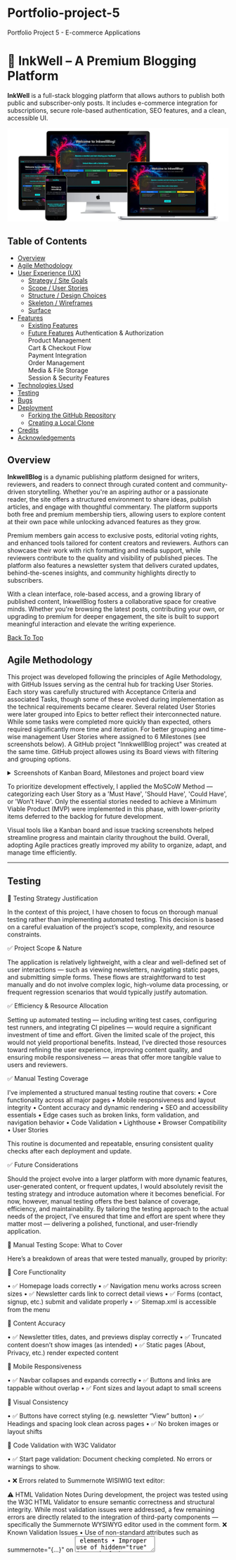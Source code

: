 # Portfolio-project-5
Portfolio Project 5 - E-commerce Applications

# 📝 InkWell – A Premium Blogging Platform

**InkWell** is a full-stack blogging platform that allows authors to publish both public and subscriber-only posts. It includes e-commerce integration for subscriptions, secure role-based authentication, SEO features, and a clean, accessible UI.

![Responsive layout](./static/img/InkwellBlog-mockup.webp)

## Table of Contents

* [Overview](#overview)
* [Agile Methodology](#agile-methodology)
* [User Experience (UX)](#user-experience-ux)
    * [Strategy / Site Goals](#strategy--site-goals)
    * [Scope / User Stories](#scope--user-stories)
    * [Structure / Design Choices](#structure--design-choices)
    * [Skeleton / Wireframes](#skeleton--wireframes)
    * [Surface](#surface)
* [Features](#features)
    * [Existing Features](#existing-features)
    * [Future Features](#future-features)
Authentication & Authorization  
Product Management  
Cart & Checkout Flow  
Payment Integration  
Order Management  
Media & File Storage  
Session & Security Features  
* [Technologies Used](#technologies-used)
* [Testing](#testing)
* [Bugs](#bugs)
* [Deployment](#deployment)
    * [Forking the GitHub Repository](#forking-the-github-repository)
    * [Creating a Local Clone](#creating-a-local-clone)
* [Credits](#credits)
* [Acknowledgements](#acknowledgements)


## Overview

**InkwellBlog** is a dynamic publishing platform designed for writers, reviewers, and readers to connect through curated content and community-driven storytelling. Whether you're an aspiring author or a passionate reader, the site offers a structured environment to share ideas, publish articles, and engage with thoughtful commentary. The platform supports both free and premium membership tiers, allowing users to explore content at their own pace while unlocking advanced features as they grow.

Premium members gain access to exclusive posts, editorial voting rights, and enhanced tools tailored for content creators and reviewers. Authors can showcase their work with rich formatting and media support, while reviewers contribute to the quality and visibility of published pieces. The platform also features a newsletter system that delivers curated updates, behind-the-scenes insights, and community highlights directly to subscribers.

With a clean interface, role-based access, and a growing library of published content, InkwellBlog fosters a collaborative space for creative minds. Whether you're browsing the latest posts, contributing your own, or upgrading to premium for deeper engagement, the site is built to support meaningful interaction and elevate the writing experience.

[Back To Top](#table-of-contents)

## Agile Methodology

This project was developed following the principles of Agile Methodology, with GitHub Issues serving as the central hub for tracking User Stories. Each story was carefully structured with Acceptance Criteria and associated Tasks, though some of these evolved during implementation as the technical requirements became clearer. Several related User Stories were later grouped into Epics to better reflect their interconnected nature. While some tasks were completed more quickly than expected, others required significantly more time and iteration. For better grouping and time-wise management User Stories where assigned to 6 Milestones (see screenshots below). A GitHub project "InnkwellBlog project" was created at the same time. GitHub project allowes using its Board views with filtering and grouping options.

<details>
<summary>Screenshots of Kanban Board, Milestones and project board view</summary>

![Kanband: Kanban board](/static/img/readme/Agile-Methodology-GtitHub-project-board-view.jpg)

![Kanband: userstories and epic board](/static/img/readme/Agile-Methodology-User-Stories.jpg)

![Kanband: Milestones](/static/img/readme/Agile-Methodology-Milestones.jpg)

</details>

To prioritize development effectively, I applied the MoSCoW Method — categorizing each User Story as a 'Must Have', 'Should Have', 'Could Have', or 'Won’t Have'. Only the essential stories needed to achieve a Minimum Viable Product (MVP) were implemented in this phase, with lower-priority items deferred to the backlog for future development.

Visual tools like a Kanban board and issue tracking screenshots helped streamline progress and maintain clarity throughout the build. Overall, adopting Agile practices greatly improved my ability to organize, adapt, and manage time efficiently.

--------------------------------------------------------------------
## Testing

📝 Testing Strategy Justification

In the context of this project, I have chosen to focus on thorough manual testing rather than implementing automated testing. This decision is based on a careful evaluation of the project’s scope, complexity, and resource constraints.

✅ Project Scope & Nature

The application is relatively lightweight, with a clear and well-defined set of user interactions — such as viewing newsletters, navigating static pages, and submitting simple forms. These flows are straightforward to test manually and do not involve complex logic, high-volume data processing, or frequent regression scenarios that would typically justify automation.

✅ Efficiency & Resource Allocation

Setting up automated testing — including writing test cases, configuring test runners, and integrating CI pipelines — would require a significant investment of time and effort. Given the limited scale of the project, this would not yield proportional benefits. Instead, I’ve directed those resources toward refining the user experience, improving content quality, and ensuring mobile responsiveness — areas that offer more tangible value to users and reviewers.

✅ Manual Testing Coverage

I’ve implemented a structured manual testing routine that covers:
  • Core functionality across all major pages
  • Mobile responsiveness and layout integrity
  • Content accuracy and dynamic rendering
  • SEO and accessibility essentials
  • Edge cases such as broken links, form validation, and navigation behavior
  • Code Validation
  • Lighthouse
  • Browser Compatibility
  • User Stories
  
This routine is documented and repeatable, ensuring consistent quality checks after each deployment and update.

✅ Future Considerations

Should the project evolve into a larger platform with more dynamic features, user-generated content, or frequent updates, I would absolutely revisit the testing strategy and introduce automation where it becomes beneficial. For now, however, manual testing offers the best balance of coverage, efficiency, and maintainability.
By tailoring the testing approach to the actual needs of the project, I’ve ensured that time and effort are spent where they matter most — delivering a polished, functional, and user-friendly application.

🧭 Manual Testing Scope: What to Cover

Here’s a breakdown of areas that were tested manually, grouped by priority:

🔹 Core Functionality

  • ✅ Homepage loads correctly
  • ✅ Navigation menu works across screen sizes
  • ✅ Newsletter cards link to correct detail views
  • ✅ Forms (contact, signup, etc.) submit and validate properly
  • ✅ Sitemap.xml is accessible from the menu

🔹 Content Accuracy

  • ✅ Newsletter titles, dates, and previews display correctly
  • ✅ Truncated content doesn’t show images (as intended)
  • ✅ Static pages (About, Privacy, etc.) render expected content

🔹 Mobile Responsiveness

  • ✅ Navbar collapses and expands correctly
  • ✅ Buttons and links are tappable without overlap
  • ✅ Font sizes and layout adapt to small screens

🔹 Visual Consistency

  • ✅ Buttons have correct styling (e.g. newsletter “View” button)
  • ✅ Headings and spacing look clean across pages
  • ✅ No broken images or layout shifts

🔹 Code Validation with W3C Validator 

  • ✅ Start page validation: Document checking completed. No errors or warnings to show.

  
  • ❌ Errors related to Summernote WISIWIG text editor:
  
  ⚠️ HTML Validation Notes
  During development, the project was tested using the W3C HTML Validator to ensure semantic correctness and structural integrity. While most validation issues were addressed, a few remaining errors are directly related to the integration of third-party components — specifically the Summernote WYSIWYG editor used in the comment form.
  ❌ Known Validation Issues
    • Use of non-standard attributes such as summernote="{...}" on <textarea> elements
    • Improper use of hidden="true" instead of the boolean hidden attribute
    • Injection of <style> and <script> tags inside <p> elements, violating HTML content model rules
  These issues are not introduced by custom code, but are generated by Summernote’s rendering engine. Modifying or overriding this behavior would require deep customization of the widget’s internals, which is outside the scope of this project and could compromise stability or future compatibility.
  ✅ Justification
    • The Summernote editor functions correctly across modern browsers and does not impact user experience or accessibility.
    • The errors do not affect layout, responsiveness, or form submission.
    • Attempting to "fix" these errors would involve rewriting third-party logic, which is impractical and unnecessary for this project’s goals.
  🧠 Developer’s Note
  All custom HTML and Django templates have been validated and corrected where possible. Remaining issues are acknowledged and documented here for transparency. Should the project evolve into a production-grade platform, alternative editors or deeper integration strategies may be considered to achieve full compliance.

🔹 SEO & Accessibility

  • ✅ Meta tags are present (viewport, description, etc.)
  • ✅ Sitemap.xml is reachable and correctly formatted
  • ✅ Alt text on images (if any)
  • ✅ Keyboard navigation works

<details>
<summary>Screenshots of testing results.</summary>
<br>

**Startpage**

![No errors for the start page](/static/img/readme/Nu-Html-Checker-Startpage.jpg)

**About page**

![No errors for the about page](/static/img/readme/Nu-Html-Checker-about.jpg)

**Cookies page**

![No errors for the Cookies page](/static/img/readme/Nu-Html-Checker-cookies.jpg)

**Privacy page**

![No errors for the Privacy page](/static/img/readme/Nu-Html-Checker-privacy.jpg)

**Contact form**

![No errors for the contact form](/static/img/readme/Nu-Html-Checker-contact.jpg)

**Blog start page**

![No errors for the Blog start page](/static/img/readme/Nu-Html-Checker-all-blog-posts.jpg)

**Pricing page**

![No errors for the Pricing page](/static/img/readme/Nu-Html-Checker-pricing.jpg)

**Community page**

![No errors for the Community page](/static/img/readme/Nu-Html-Checker-community.jpg)

**Premium benefits**

![No errors for the  page](/static/img/readme/Nu-Html-Checker-premium-benefits.jpg)


</details>

## Functional testing

<details>
<summary>Results of functional testing</summary>
<br>

### ✅ Authentication & Authorization

|        Scenario         |                    Expected                     |               Result               |
| :---------------------: | :---------------------------------------------: | :--------------------------------: |
| Login with valid credentials | should log user in and redirect to homepage | **Pass** – user logged in successfully |
| Login with invalid credentials | should show error and stay on login page | **Pass** – error message displayed |
| Logout from session     | should log user out and redirect to homepage    | **Pass** – session ended correctly |
| Register new account    | should create account and log user in           | **Pass** – account created and logged in |
| Session idle for 30+ min | should auto-expire and log user out            | **Pass** – session expired as expected |
| Role-based access       | should show features based on user group        | **Pass** – correct features shown per role |

---

### 🏠 Homepage & Navigation

|        Scenario         |                    Expected                     |               Result               |
| :---------------------: | :---------------------------------------------: | :--------------------------------: |
| Homepage as guest       | should show public posts and newsletter teaser  | **Pass** – content displayed correctly |
| Pricing link for guest  | should be visible in navbar                     | **Pass** – link visible            |
| Pricing link for premium user | should be hidden from navbar              | **Pass** – link hidden             |
| Navigation links        | should route to correct pages                   | **Pass** – all links functional    |

---

### 📝 Blog Post Management

|        Scenario         |                    Expected                     |               Result               |
| :---------------------: | :---------------------------------------------: | :--------------------------------: |
| Create post with image  | should save post and upload image to S3         | **Pass** – post created and image visible |
| Edit existing post      | should update post content                      | **Pass** – changes reflected       |
| Delete post             | should remove post from homepage and database   | **Pass** – post deleted            |
| Image persistence       | should remain accessible after Heroku restart   | **Pass** – image served from S3    |
| Submit invalid post     | should show validation errors                   | **Pass** – errors displayed        |

---

### 💳 Ecommerce & Payment Flow

|        Scenario         |                    Expected                     |               Result               |
| :---------------------: | :---------------------------------------------: | :--------------------------------: |
| Access pricing page     | should show upgrade prompt and Stripe link      | **Pass** – page loads correctly    |
| Stripe checkout         | should redirect to Stripe payment portal        | **Pass** – Stripe page opens       |
| Successful payment      | should upgrade user and redirect to confirmation| **Pass** – user upgraded           |
| Failed payment          | should show error or retry option               | **Pass** – error handled properly  |
| Premium access          | should unlock premium content                   | **Pass** – content accessible      |

---

### 📬 Newsletter System

|        Scenario         |                    Expected                     |               Result               |
| :---------------------: | :---------------------------------------------: | :--------------------------------: |
| View newsletter count   | should show total sent                          | **Pass** – count accurate          |
| View newsletter as premium | should show full content                     | **Pass** – newsletter displayed    |
| View newsletter as guest | should show upgrade prompt                     | **Pass** – prompt shown            |
| Click subscribe link    | should open subscription form or confirmation   | **Pass** – link functional         |

---

### 📊 Admin & Dashboard

|        Scenario         |                    Expected                     |               Result               |
| :---------------------: | :---------------------------------------------: | :--------------------------------: |
| Admin login             | should access `/admin/` panel                   | **Pass** – admin panel accessible  |
| Manage users            | should allow view/edit of user roles            | **Pass** – changes saved           |
| Manage posts            | should allow edit/delete of posts               | **Pass** – updates reflected       |
| Manage newsletters      | should allow creation and publishing            | **Pass** – newsletters published   |

---

### 🧪 Form Validation & UX

|        Scenario         |                    Expected                     |               Result               |
| :---------------------: | :---------------------------------------------: | :--------------------------------: |
| Submit empty form       | should show validation errors                   | **Pass** – errors shown            |
| Submit invalid data     | should show format errors                       | **Pass** – errors shown            |
| Submit valid form       | should show success message or redirect         | **Pass** – feedback displayed      |
| Button hover/click      | should respond visually and functionally        | **Pass** – buttons responsive      |

---

### 🌐 Deployment & Hosting

|        Scenario         |                    Expected                     |               Result               |
| :---------------------: | :---------------------------------------------: | :--------------------------------: |
| Deploy to Heroku        | should run without errors                       | **Pass** – app deployed successfully |
| Upload image            | should persist via S3 after dyno restart        | **Pass** – image remains accessible |
| Use `.env` for secrets  | should keep credentials secure                  | **Pass** – no secrets exposed      |

---

### ♿️ Accessibility

|        Scenario         |                    Expected                     |               Result               |
| :---------------------: | :---------------------------------------------: | :--------------------------------: |
| Keyboard navigation     | should allow full site access via keyboard      | **Pass** – all elements reachable  |
| Screen reader support   | should read content in logical order            | **Pass** – screen reader compatible |
| ARIA labels             | should be present where needed                  | **Pass** – labels verified         |
| Color contrast          | should remain readable in high contrast mode    | **Pass** – contrast sufficient     |
| Alt text for images     | should describe image content                   | **Pass** – alt tags present        |

---

### 📱 Mobile Responsiveness

|        Scenario         |                    Expected                     |               Result               |
| :---------------------: | :---------------------------------------------: | :--------------------------------: |
| Mobile navbar           | should collapse into hamburger menu             | **Pass** – menu functional         |
| Mobile form layout      | should resize without horizontal scroll         | **Pass** – layout responsive       |
| Mobile image scaling    | should fit container without overflow           | **Pass** – images scale correctly  |
| Mobile button tap       | should respond to touch                         | **Pass** – buttons responsive      |

---

### 🔍 SEO & Metadata

|        Scenario         |                    Expected                     |               Result               |
| :---------------------: | :---------------------------------------------: | :--------------------------------: |
| Meta tags present       | should include title, description, OG tags      | **Pass** – tags verified           |
| Sitemap available       | should load `/sitemap.xml`                      | **Pass** – sitemap loads           |
| Robots.txt present      | should define crawl rules                       | **Pass** – file exists             |
| Canonical URLs          | should prevent duplicate indexing               | **Pass** – canonical tags present  |
| Social sharing preview  | should show correct title/image/description     | **Pass** – preview accurate        |

---

### 🚀 Performance & Optimization

|        Scenario         |                    Expected                     |               Result               |
| :---------------------: | :---------------------------------------------: | :--------------------------------: |
| Page load speed         | should load homepage in <3 seconds              | **Pass** – fast load time          |
| Lazy loading images     | should load only when visible                   | **Pass** – lazy loading works      |
| Asset caching           | should cache static files                       | **Pass** – assets cached           |
| Minified CSS/JS         | should serve compressed files                   | **Pass** – files minified          |
| Efficient DB queries    | should minimize query count                     | **Pass** – queries optimized       |

---


</details>



temp:
-----------------------------------------------------------------------------------------------
## How to View the Project
- [View the deployed website on Heroku](https://inkwell-blog-8edefa7bcffe.herokuapp.com/)
- [View the website repository on GitHub](https://github.com/AlexeyKopchinskiy/Portfolio-project-5-v2)

## 📖 Project Overview

This platform allows authors to manage and monetize content while providing a premium experience for paid subscribers. The goal is to provide a clean, SEO-optimized, and secure blogging space with real e-commerce functionality.

## Agile Methodology

This project was developed using Agile principles, with GitHub Issues serving as the central hub for tracking User Stories — you can view them [here](https://github.com/AlexeyKopchinskiy/Portfolio-project-5-v2/issues). For better accessibility and organization, all issues were grouped into a dedicated GitHub Project, allowing me to visualize progress and manage priorities more effectively. This project called InkwellBlog project can be found [here](https://github.com/users/AlexeyKopchinskiy/projects/12).

Each User Story was defined with clear Acceptance Criteria and associated Tasks. As the project evolved, I occasionally revised these tasks post-implementation, since the exact steps needed to meet the criteria weren’t always obvious at the outset.

Being my only second project using both Agile and the Django framework, the process was still on a learning curve. Some initially separate User Stories were later grouped into Epics, as their functionality turned out to be closely related. Interestingly, while a few tasks were completed more quickly than expected, others required significantly more time and iteration.

To prioritize effectively, I applied the MoSCoW method — categorizing each User Story as a 'Must Have', 'Should Have', or 'Could Have'. A handful of "Won’t Have" items were intentionally left in the backlog for potential future development. My focus was on crafting just enough stories to reach a solid Minimum Viable Product (MVP). Most of the stories were also labeled as 'Developer stories', 'Site owner stories' or 'Visitor stories'

### 🚀 Agile Workflow

- Agile board managed with GitHub Issues and Milestones  
- User stories split into:
  - Developer stories
  - Site owner stories
  - Visitor stories
- Labels include `Must-Have`, `Should-Have`, and `Could-Have`
- Milestones:
  - Project Setup
  - Auth & Roles
  - E-Commerce
  - Blog Engine
  - UX/UI
  - SEO & Marketing
  - Testing & Deployment

Screenshots of the Kanban board, Epics, and User Stories illustrate this workflow.

Overall, adopting Agile proved invaluable. It gave structure to my development process and helped me manage my time more intentionally — even without fixed-length iterations. And yes, moving tasks from 'To Do' to 'Done' was genuinely satisfying.


## 🎯 Project Purpose & Rationale

This web application was developed to support a multi-role content platform that facilitates publishing, reviewing, and engaging with written content. It is designed with four distinct user roles — **Readers**, **Authors**, **Reviewers**, and **Administrators** — each with tailored access, responsibilities, and interfaces.

The rationale behind the project is grounded in real-world user needs and is shaped by the following user stories and personas:

---

### 👤 Reader

**Persona:** Casual or subscribed users who consume published content and engage through comments.

**Needs:**
- Discover and read the latest published posts.
- View and manage their own comment history.
- Navigate the platform easily across devices.

**Dashboard Features:**
- Recent comments panel.
- Sidebar with latest published posts.
- Mobile-responsive layout for reading on the go.

---

### ✍️ Author

**Persona:** Content creators who write and submit posts or newsletters.

**Needs:**
- Draft and edit posts before submission.
- Track published content and engagement.
- View recent feedback or comments on their work.

**Dashboard Features:**
- Drafts and published newsletters.
- Recent authored posts.
- Comment activity related to their content.

---

### 🕵️ Reviewer

**Persona:** Editorial staff or moderators responsible for content quality control.

**Needs:**
- Access to submitted drafts awaiting review.
- Approve or reject content based on editorial standards.
- Communicate feedback to authors.

**Dashboard Features:**
- Review queue with pending submissions.
- Tools to approve, reject, or request revisions.
- History of reviewed content.

---

### 🛠️ Administrator

**Persona:** Platform managers overseeing user activity, content flow, and system health.

**Needs:**
- Monitor platform-wide activity.
- Manage user roles and permissions.
- Ensure content visibility and operational integrity.

**Dashboard Features:**
- Overview of latest published content.
- Access to all user dashboards and settings.
- System-level controls and analytics.

---

## 🧠 Why This Matters

By clearly defining and implementing role-based access and dashboards, the application ensures that each user interacts with the platform in a way that aligns with their goals. This structure promotes:

- ✅ **Security**: Users only access what they’re authorized to see.
- ✅ **Usability**: Dashboards are tailored to each role’s workflow.
- ✅ **Scalability**: New roles or features can be added without disrupting existing flows.
- ✅ **Maintainability**: Clean separation of concerns across views and templates.

The project demonstrates a thoughtful approach to user-centered design, with each feature grounded in a specific user story. It’s not just a technical build — it’s a solution to real communication and content management needs.


## 👥 User Types & User Stories

### Site Owner
- Manage posts, categories, and publishing schedule
- Track subscribers and view platform analytics
- Receive notifications of new subscriptions and comments

### Visitor / Reader
- Browse and read public blog posts without registration
- Register, log in, and subscribe for premium content
- Like, bookmark, and comment on posts

Check out the full list of [user stories and issues here](#) ← *(you can link to your Issues tab or GitHub project board)*

## ✨ Features

- Stripe-powered subscriptions
- Public and premium post access
- Role-based authentication
- Responsive, accessible UI with dark/light mode
- Bookmarking, commenting, and category filters
- Facebook product page / promotional mockup
- Newsletter signup and SEO features (meta tags, sitemap)
- Functional contact form

### 📮 Contact Form Feature

The application includes a fully functional contact form accessible via /contact/. Visitors can submit their name, email, subject, and message directly through the form.

- Submissions are stored in the database via the custom ContactMessage model.
- Messages are timestamped and can be browsed via the Django admin interface.
- User feedback is provided after successful form submission.
- The form is styled with Bootstrap 5 for responsive and accessible design.
- CSRF protection and validation are included.

**This feature demonstrates:**

- Form handling with validation (LO1.4)
- Creation of a custom Django model (LO1.12)
- Clean code with Bootstrap styling and UX considerations (LO2.1)

## 🛠 Technologies & Software Used

| Purpose            | Tool(s)                       |
|--------------------|-------------------------------|
| Code Development   | Visual Studio Code            |
| Backend Framework  | Django (Python)               |
| Database           | PostgreSQL                    |
| DB modelling       | Dbdiagram.io                  |
| UI Styling         | HTML, CSS, Bootstrap          |
| Design/Mockups     | CorelDraw, Photoshop          |
| Wireframing        | CorelDraw, Photoshop          |
| Deployment         | Heroku (or similar)           |
| Payments           | Stripe API                    |
| Version Control    | Git & GitHub                  |
| Github emoji       | Github emoji markup           |



## 📐 Wireframes & UX Design

- Homepage  
- Post detail & premium prompt  
- Admin dashboard  
- User profile | saved posts  

### Website low-fidelity wireframes

#### 🏠 Homepage (Public View)

![Homepage wireframe](./static/img/pp5-wireframe-startpage.png)

#### Mobile Homepage

![Homepage wireframe mobile](./static/img/pp5-wireframe-mobile-homepage-simple.png)

#### Mobile Blog Post Details

![Blog post detaile mobile view](./static/img/pp5-wireframe-mobile-blog-post-details-simple.png)

### Mobile Login/register page

![Mobile login / register page](./static/img/pp5-wireframe-mobile-login-register-page.png)

### Mobile Member Page

![Mobile Member Page](./static/img/pp5-wireframe-mobile-member-page.png)

## 🔧 Django Apps

| **App name**    | **Purpose**                                  |
|-----------------|----------------------------------------------|
| blog            | Posts, categories, tags, post detail views   |
| accounts        | Custom user model, login, registration       |
| subscriptions   | Stripe integration, premium access control   |
| core            | Homepage, about, footer, reusable templates  |
| admin_dashboard | Admin-only views for content and analytics   |

## DB Modelling

**dbdiagram.io** is used for DB modelling

### 👦 User model
```
Table users {
  id integer [primary key]
  username varchar
  role varchar
  created_at timestamp
}
```

### 📃 Posts model
```
Table posts {
  id integer [primary key]
  title varchar
  body text [note: 'Content of the post']
  user_id integer [not null]
  status varchar
  created_at timestamp
}
```

### 🐾 Following users
```
Table follows {
  following_user_id integer
  followed_user_id integer
  created_at timestamp
}
```

### 🏷️ tags (many-to-many with posts)
```
Table tags {
  id integer [primary key]
  name varchar
  slug varchar
}

Table post_tags {
  post_id integer [ref: > posts.id]
  tag_id integer [ref: > tags.id]
}
```

### 💬 Comments or discussion
```
Table comments {
  id integer [primary key]
  post_id integer [ref: > posts.id]
  user_id integer [ref: > users.id]
  content text
  created_at timestamp
}
```

### 💼 Premium subscriptions (tied to Stripe IDs)
```
Table subscriptions {
  id integer [primary key]
  user_id integer [ref: > users.id]
  plan varchar
  started_on timestamp
  expires_on timestamp
  stripe_customer_id varchar
}
```

## SQL markdown

![SQL markdown](./static/img/sql-markdown.png)

## User access rights

| View / action                  |   Groups allowed      |     Description    |
|--------------------------------|-----------------------|--------------------|
| Admin Dashboard (/admin/)      | Admins (via is_staff) | Full access to Django's built-in admin site for managing models, users, and site data.                   |
| Author Dashboard (/dashboard/) | Authors, Editors      | Personal workspace to manage drafts, edit posts, view writing stats. |
| Create New Post                | Authors               | Access to a post creation form and the ability to submit content for review or publication. |
| Edit/Delete Own Post           | Authors               | Authors can update or remove only the posts they’ve authored. |
| Edit/Publish Any Post          | Editors, Admins       | Editors and admins can modify or publish any post on the platform, not just their own. |
| View Published Posts           | Everyone              | Public blog posts are viewable by anyone visiting the site. |
| Comment on Posts               | Logged-in Users       | Users with accounts can write comments on posts. |
| Moderate/Delete Comments       | Moderators, Editors, Admins | Ability to remove or flag inappropriate comments and maintain community standards |
| Manage User Groups / Permissions | Admins (via Django admin) | Only superusers can assign groups, roles, and advanced permissions via the admin panel. |
| View Subscription Settings     | Logged-in Users (Readers, Authors) | Access to personal subscription status, invoices, and upgrade/cancel options. |
| Access Premium Content         | Anyone with is_premium=True | Restricts access to exclusive or paywalled content for premium subscribers only. |

## ⚙️ Setup Instructions

```bash
git clone https://github.com/your-username/inkwell.git
cd inkwell
pip install -r requirements.txt
python manage.py migrate
python manage.py runserver
```

## ✅ Testing
- Manual testing checklist available in the /testing folder
- Unit and integration tests written using Django’s TestCase framework
- Accessibility and SEO audited with Lighthouse

## 🚢 Deployment
- Live app hosted on Heroku (or insert platform)
- Environment variables managed securely via .env files
- DEBUG = False and secret keys hidden in production

## 📄 License
🧑‍💻 Code
This project is licensed under the dual-license (MIT License + Creative Commons).

[![License: MIT](https://img.shields.io/badge/License-MIT-yellow.svg)](https://opensource.org/licenses/MIT)

## ✍️ Content
All original written content (blog posts, mock posts, text) is licensed under
Creative Commons Attribution-NonCommercial 4.0 International (CC BY-NC 4.0).

## 🙌 Acknowledgements
Special thanks to the tutors, the assessment handbook, and caffeine.
